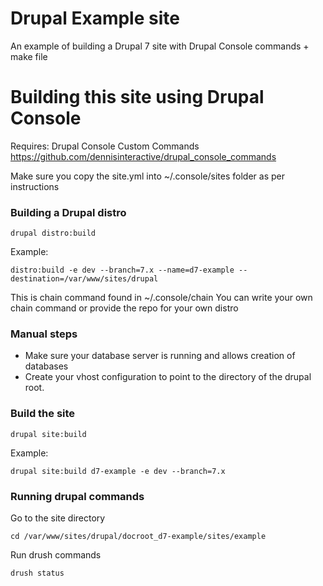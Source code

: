 # Drupal Example site
An example of building a Drupal 7 site with Drupal Console commands + make file

# Building this site using Drupal Console

Requires: Drupal Console Custom Commands https://github.com/dennisinteractive/drupal_console_commands

Make sure you copy the site.yml into ~/.console/sites folder as per instructions

### Building a Drupal distro

`drupal distro:build`

Example:

`distro:build -e dev --branch=7.x --name=d7-example --destination=/var/www/sites/drupal`

This is chain command found in ~/.console/chain
You can write your own chain command or provide the repo for your own distro

### Manual steps
- Make sure your database server is running and allows creation of databases
- Create your vhost configuration to point to the directory of the drupal root.

### Build the site

`drupal site:build`

Example:

`drupal site:build d7-example -e dev --branch=7.x`

### Running drupal commands

Go to the site directory

`cd /var/www/sites/drupal/docroot_d7-example/sites/example`

Run drush commands

`drush status`
